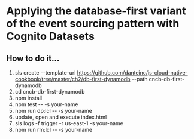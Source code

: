 # Applying the database-first variant of the event sourcing pattern with Cognito Datasets

## How to do it...
1. sls create --template-url https://github.com/danteinc/js-cloud-native-cookbook/tree/master/ch2/db-first-dynamodb --path cncb-db-first-dynamodb
2. cd cncb-db-first-dynamodb
3. npm install
4. npm test -- -s your-name
5. npm run dp:lcl -- -s your-name
6. update, open and execute index.html
7. sls logs -f trigger -r us-east-1 -s your-name
8. npm run rm:lcl -- -s your-name
